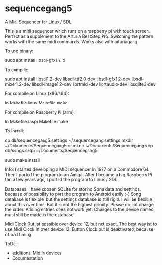 # sequencegang5
A Midi Sequencer for Linux / SDL 

This is a midi sequencer which runs on a raspberry pi with touch screen.
Perfect as a supplement to the Arturia BeatStep Pro. Switching the pattern works with the same midi commands.
Works also with arturiagang

To use binary:

sudo apt install libsdl-gfx1.2-5

To compile:

sudo apt install libsdl1.2-dev libsdl-ttf2.0-dev libsdl-gfx1.2-dev libsdl-mixer1.2-dev libsdl-image1.2-dev librtmidi-dev librtaudio-dev libsqlite3-dev

For compile on Linux (x86/a64):

ln Makefile.linux Makefile
make

For compile on Raspberry Pi (arm):

ln Makefile.raspi Makefile
make

To install:

cp db/sequencegang5.settings ~/.sequencegang.settings
mkdir ~/Dokumente/Sequencegang5
or
mkdir ~/Documents/Sequencegang5
cp db/songs.seq5 ~/Documents/Sequencegang5

sudo make install

Info:
I started developing a MIDI sequencer in 1987 on a Commodore 64. Then I ported the program to an Amiga. After I became a big Raspberry Pi fan a few years ago, I ported the program to Linux / SDL.

Databases:
I have coosen SQLite for storing Song data and settings, because of possibility to port the program to Android easily ;-)
Song database is flexible, but the settings database is still rigid. I will be flexible about this over time. But it is not the highest priority. Please do not change the order. Adding entries does not work yet. Changes to the device names must still be made in the database.

Midi Clock Out ist possible over device 12, but not exact. The best way ist to use Midi Clock In over device 12.
Button Clock out is deaktivated, because of bad timing.

ToDo:
- additional MidiIn devices
- Documentation
